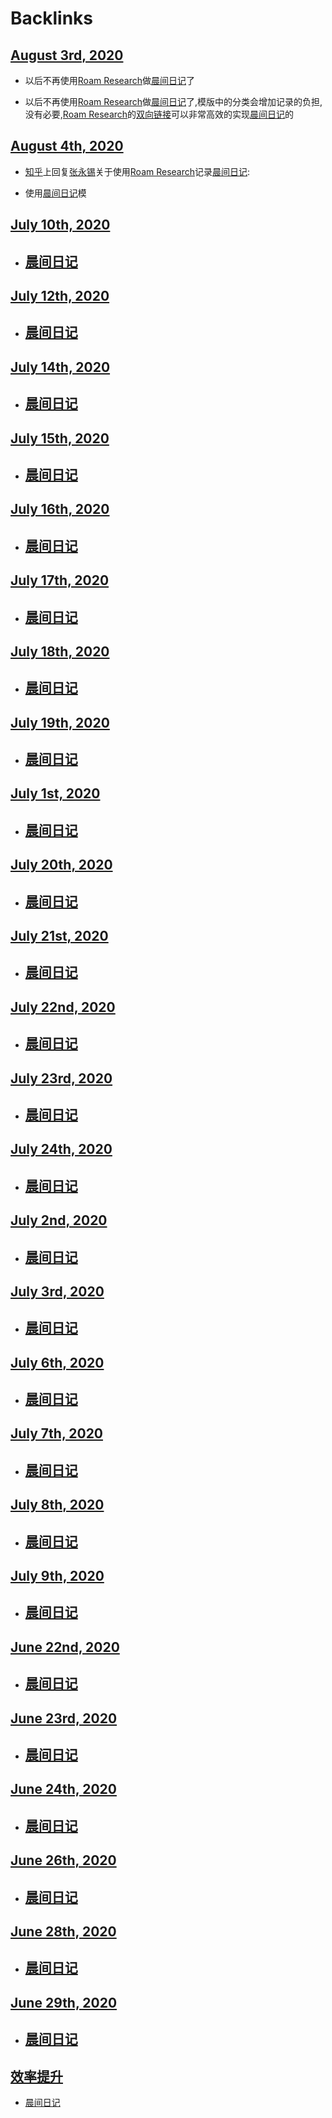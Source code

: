 
# Backlinks
## [August 3rd, 2020](<August 3rd, 2020.md>)
- 以后不再使用[Roam Research](<Roam Research.md>)做[晨间日记](<晨间日记.md>)了

- 以后不再使用[Roam Research](<Roam Research.md>)做[晨间日记](<晨间日记.md>)了,模版中的分类会增加记录的负担,没有必要,[Roam Research](<Roam Research.md>)的[双向链接](<双向链接.md>)可以非常高效的实现[晨间日记](<晨间日记.md>)的

## [August 4th, 2020](<August 4th, 2020.md>)
- [知乎](<知乎.md>)上回复[张永锡](<张永锡.md>)关于使用[Roam Research](<Roam Research.md>)记录[晨间日记](<晨间日记.md>):

- 使用[晨间日记](<晨间日记.md>)模

## [July 10th, 2020](<July 10th, 2020.md>)
- ## [晨间日记](<晨间日记.md>)

## [July 12th, 2020](<July 12th, 2020.md>)
- ## [晨间日记](<晨间日记.md>)

## [July 14th, 2020](<July 14th, 2020.md>)
- ## [晨间日记](<晨间日记.md>)

## [July 15th, 2020](<July 15th, 2020.md>)
- ## [晨间日记](<晨间日记.md>)

## [July 16th, 2020](<July 16th, 2020.md>)
- ## [晨间日记](<晨间日记.md>)

## [July 17th, 2020](<July 17th, 2020.md>)
- ## [晨间日记](<晨间日记.md>)

## [July 18th, 2020](<July 18th, 2020.md>)
- ## [晨间日记](<晨间日记.md>)

## [July 19th, 2020](<July 19th, 2020.md>)
- ## [晨间日记](<晨间日记.md>)

## [July 1st, 2020](<July 1st, 2020.md>)
- ## [晨间日记](<晨间日记.md>)

## [July 20th, 2020](<July 20th, 2020.md>)
- ## [晨间日记](<晨间日记.md>)

## [July 21st, 2020](<July 21st, 2020.md>)
- ## [晨间日记](<晨间日记.md>)

## [July 22nd, 2020](<July 22nd, 2020.md>)
- ## [晨间日记](<晨间日记.md>)

## [July 23rd, 2020](<July 23rd, 2020.md>)
- ## [晨间日记](<晨间日记.md>)

## [July 24th, 2020](<July 24th, 2020.md>)
- ## [晨间日记](<晨间日记.md>)

## [July 2nd, 2020](<July 2nd, 2020.md>)
- ## [晨间日记](<晨间日记.md>)

## [July 3rd, 2020](<July 3rd, 2020.md>)
- ## [晨间日记](<晨间日记.md>)

## [July 6th, 2020](<July 6th, 2020.md>)
- ## [晨间日记](<晨间日记.md>)

## [July 7th, 2020](<July 7th, 2020.md>)
- ## [晨间日记](<晨间日记.md>)

## [July 8th, 2020](<July 8th, 2020.md>)
- ## [晨间日记](<晨间日记.md>)

## [July 9th, 2020](<July 9th, 2020.md>)
- ## [晨间日记](<晨间日记.md>)

## [June 22nd, 2020](<June 22nd, 2020.md>)
- ## [晨间日记](<晨间日记.md>)

## [June 23rd, 2020](<June 23rd, 2020.md>)
- ## [晨间日记](<晨间日记.md>)

## [June 24th, 2020](<June 24th, 2020.md>)
- ## [晨间日记](<晨间日记.md>)

## [June 26th, 2020](<June 26th, 2020.md>)
- ## [晨间日记](<晨间日记.md>)

## [June 28th, 2020](<June 28th, 2020.md>)
- ## [晨间日记](<晨间日记.md>)

## [June 29th, 2020](<June 29th, 2020.md>)
- ## [晨间日记](<晨间日记.md>)

## [效率提升](<效率提升.md>)
- [晨间日记](<晨间日记.md>)

